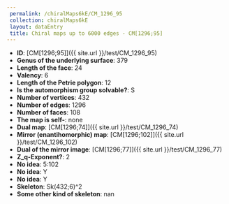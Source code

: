 ```yaml
--- 
 permalink: /chiralMaps6kE/CM_1296_95 
 collection: chiralMaps6kE
 layout: dataEntry
 title: Chiral maps up to 6000 edges - CM[1296;95]
---
```


- **ID**: [CM[1296;95]]({{ site.url }}/test/CM_1296_95)
- **Genus of the underlying surface**: 379
- **Length of the face**: 24
- **Valency**: 6
- **Length of the Petrie polygon**: 12
- **Is the automorphism group solvable?**: S
- **Number of vertices**: 432
- **Number of edges**: 1296
- **Number of faces**: 108
- **The map is self-**: none
- **Dual map**: [CM[1296;74]]({{ site.url }}/test/CM_1296_74)
- **Mirror (enantihomorphic) map**: [CM[1296;102]]({{ site.url }}/test/CM_1296_102)
- **Dual of the mirror image**: [CM[1296;77]]({{ site.url }}/test/CM_1296_77)
- **Z_q-Exponent?**: 2
- **No idea**:  5:102
- **No idea**: Y
- **No idea**: Y
- **Skeleton**: Sk(432;6)^2
- **Some other kind of skeleton**: nan
